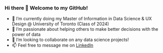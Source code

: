 ### Hi there 👋 Welcome to my GitHub! 
- 🌱 I’m currently doing my Master of Information in Data Science & UX Design @ University of Toronto (Class of 2024)
- 🔭 I’m passionate about helping others to make better decisions with the power of data
- 👯 I’m looking to collaborate on any data science projects! 
- 📫 Feel free to message me on [LinkedIn](https://www.linkedin.com/in/teresacmlau/)

<!--
**teresalau/teresalau** is a ✨ _special_ ✨ repository because its `README.md` (this file) appears on your GitHub profile.

Here are some ideas to get you started:

- 🔭 I’m currently working at 
- 🌱 I’m currently learning ...
- 👯 I’m looking to collaborate on ...
- 🤔 I’m looking for help with ...
- 💬 Ask me about ...
- 📫 How to reach me: ...
- 😄 Pronouns: ...
- ⚡ Fun fact: ...
-->
